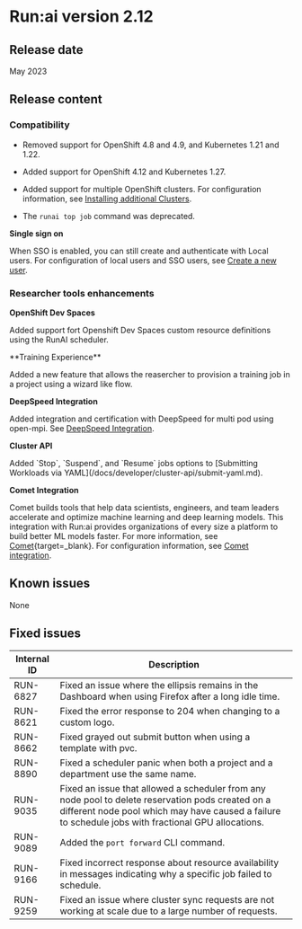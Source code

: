 # Run:ai version 2.12

## Release date

May 2023

## Release content

### Compatibility

* Removed support for OpenShift 4.8 and 4.9, and Kubernetes 1.21 and 1.22.

* Added support for OpenShift 4.12 and Kubernetes 1.27.

* Added support for multiple OpenShift clusters. For configuration information, see [Installing additional Clusters](../admin/runai-setup/self-hosted/ocp/additional-clusters.md).

* The `runai top job` command was deprecated.

**Single sign on**

When SSO is enabled, you can still create and authenticate with Local users. For configuration of local users and SSO users, see [Create a new user](../admin/admin-ui-setup/admin-ui-users.md#create-a-user).

### Researcher tools enhancements

**OpenShift Dev Spaces**

Added support fort Openshift Dev Spaces custom resource definitions using the RunAI scheduler.

<!-- RUN-9352 / RUN-8824 --> **Training Experience**

Added a new feature that allows the reasercher to provision a training job in a project using a wizard like flow.

<!-- RUN-8789 -->
**DeepSpeed Integration**

Added integration and certification with DeepSpeed for multi pod using open-mpi. See [DeepSpeed Integration](../admin/integration/deepspeed.md).

**Cluster API**

<!-- RUN-8880 -->Added `Stop`, `Suspend`, and `Resume` jobs options to [Submitting Workloads via YAML](/docs/developer/cluster-api/submit-yaml.md).

**Comet Integration**

Comet builds tools that help data scientists, engineers, and team leaders accelerate and optimize machine learning and deep learning models. This integration with Run:ai provides organizations of every size a platform to build better ML models faster. For more information, see [Comet](https://www.comet.com/site/){target=_blank}. For configuration information, see [Comet integration](../admin/integration/comet.md).

## Known issues

None

## Fixed issues

|Internal ID|Description|
|-----------|--------------|
| RUN-6827 | Fixed an issue where the ellipsis remains in the Dashboard when using Firefox after a long idle time. |
| RUN-8621 | Fixed the error response to 204 when changing to a custom logo. |
| RUN-8662 | Fixed grayed out submit button when using a template with pvc. |
| RUN-8890 | Fixed a scheduler panic when both a project and a department use the same name. |
| RUN-9035 | Fixed an issue that allowed a scheduler from any node pool to delete reservation pods created on a different node pool which may have caused a failure to schedule jobs with fractional GPU allocations. |
| RUN-9089 | Added the `port forward` CLI command. |
| RUN-9166 | Fixed incorrect response about resource availability in messages indicating why a specific job failed to schedule. |
| RUN-9259 | Fixed an issue where cluster sync requests are not working at scale due to a large number of requests. |
